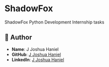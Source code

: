 # ShadowFox
ShadowFox Python Development Internship tasks


## 🧠 Author

- **Name**: J Joshua Haniel
- **GitHub**: [J Joshua Haniel](https://github.com/joshuahanielgts)
- **LinkedIn**: [J Joshua Haniel](https://www.linkedin.com/in/j-joshua-haniel-09012006gtr/)
